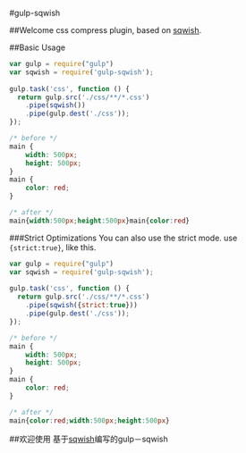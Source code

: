 #gulp-sqwish

##Welcome
css compress plugin, based on [sqwish](https://github.com/ded/sqwish).


##Basic Usage
```javascript
var gulp = require("gulp")
var sqwish = require('gulp-sqwish');
 
gulp.task('css', function () {
  return gulp.src('./css/**/*.css')
    .pipe(sqwish())
    .pipe(gulp.dest('./css'));
});
```

```css
/* before */
main {
    width: 500px;
    height: 500px;
}
main {
    color: red;
}

/* after */
main{width:500px;height:500px}main{color:red}
```

###Strict Optimizations
You can also use the strict mode.
use `{strict:true}`, like this.

```javascript
var gulp = require("gulp")
var sqwish = require('gulp-sqwish');
 
gulp.task('css', function () {
  return gulp.src('./css/**/*.css')
    .pipe(sqwish({strict:true}))
    .pipe(gulp.dest('./css'));
});
```

```css
/* before */
main {
    width: 500px;
    height: 500px;
}
main {
    color: red;
}

/* after */
main{color:red;width:500px;height:500px}
```



##欢迎使用
基于[sqwish](https://github.com/ded/sqwish)编写的gulp－sqwish


